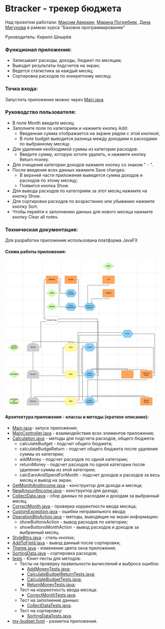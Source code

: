 # Btracker - трекер бюджета

Над проектом работали: [Максим Аверкин](https://github.com/Maxoverking), [Марина Погребняк](https://github.com/MarynaPogrebniak), [Дина Мигунова](https://github.com/melondina) в рамках курса "Базовое программирование"

Руководитель: Кирилл Шнырёв
### Функционал приложения:
- Записывает расходы, доходы, бюджет по месяцам;
- Выводит результаты подсчетов на экран;
- Ведется статистика за каждый месяц;
- Сортировка расходов по конкретному месяцу.
### Точка входа:
Запустить приложение можно через [Main.java](src/main/java/com/example/btracker/Main.java)
### Руководство пользователя:
- В поле Month введите месяц;
- Заполните поля по категориям и нажмите кнопку Add:
  - Введенная сумма отображается на экране рядом с этой кнопкой; 
  - В поле budget выводится разница между доходами и расходами по выбранному месяцу.
- Для удаления необходимой суммы из категории расходов:
  - Введите сумму, которую хотите удалить, и нажмите кнопку Return money.
- Для очищения категории доходов нажмите кнопку со знаком " - ".
- После введения всех данных нажмите Save changes:
  - В верхней части приложения выведется сумма доходов и расходов по этому месяцу;
  - Появится кнопка Show.
- Для вывода расходов по категориям за этот месяц нажмите на кнопку Show.
- Для сортировки расходов по возрастанию или убыванию нажмите кнопку Sort.
- Чтобы перейти к заполнению данных для нового месяца нажмите кнопку Clear all notes.
### Техническая документация:
Для разработки приложения использована платформа JavaFX
#### Схема работы приложения:
![Схема работы приложения](src/main/resources/scheme.jpg)
#### Архитектура приложения - классы и методы (краткое описание):
- [Main.java](src/main/java/com/example/btracker/Main.java)- запуск приложения;
- [MainController.java](src/main/java/com/example/btracker/MainController.java) - взаимодействие всех элементов приложения;
- [Calculation.java](src/main/java/com/example/btracker/allClasses/Calculation.java) - методы для подсчета расходов, общего бюджета:
  - calculateBudget - подсчет общего бюджета;
  - calculateBudgeReturn - подсчет общего бюджета после удаления суммы из категории;
  - addMoney - подсчет расходов по одной категории;
  - returnMoney - подсчет расходов по одной категории после удаления суммы из этой категории;
  - calcEarnAndSpendForMonth - подсчет доходов и расходов за весь месяц и вывод на экран.
- [GetMonthAndIncome.java](src/main/java/com/example/btracker/allClasses/GetMonthAndIncome.java) - конструктор для дохода и месяца;
- [NewAmountIncome.java](src/main/java/com/example/btracker/allClasses/NewAmountIncome.java) - конструктор для дохода;
- [CollectData.java](src/main/java/com/example/btracker/collectData/CollectData.java) - сбор данных по расходам и доходам за выбранный месяц;
- [CorrectMonth.java](src/main/java/com/example/btracker/correctMonth/CorrectMonth.java) - проверка корректности ввода месяца;
- [CustomException.java](src/main/java/com/example/btracker/exception/CustomException.java) - ошибки неправильного ввода;
- [OperationBtnAction.java](src/main/java/com/example/btracker/sameOperation/OperationBtnAction.java) - методы, выводящие на экран информацию:
    - showButtonsAction - вывод расходов по категории;
    - showButtonsMonthAction - вывод расходов и доходов за выбранный месяц.
- [StyleBtns.java](src/main/java/com/example/btracker/sameOperation/StyleBtns.java) - стиль кнопок;
- [AddToField.java](src/main/java/com/example/btracker/sortingData/AddToField.java) - вывод данный после сортировки;
- [Theme.java](src/main/java/com/example/btracker/theme/Theme.java) - изменение цвета окна приложения;
- [SortingData.java](src/main/java/com/example/btracker/sortingData/SortingData.java) - сортировка расходов;
- [tests](src/main/java/com/example/btracker/tests) - Юнит-тесты для методов:
  - Тесты на проверку правильности вычислений и выброса ошибок:
    - [AddMoneyTests.java](src/main/java/com/example/btracker/tests/AddMoneyTests.java);
    - [CalculateBudgetReturnTests.java](src/main/java/com/example/btracker/tests/CalculateBudgetReturnTests.java);
    - [CalculateBudgetTests.java](src/main/java/com/example/btracker/tests/CalculateBudgetTests.java);
    - [ReturnMoneyTests.java](src/main/java/com/example/btracker/tests/ReturnMoneyTests.java);
  - Тест на корректность ввода месяца: 
    - [CorrectMonthTests.java](src/main/java/com/example/btracker/tests/CorrectMonthTests.java).
  - Тест на заполнение данных:
    - [CollectDataTests.java](src/main/java/com/example/btracker/tests/CollectDataTests.java).
  - Тест на сортировку:
    - [SortingDataTests.java](src/main/java/com/example/btracker/tests/SortingDataTests.java).
- [my-budget.fxml](src/main/resources/com/example/btracker/my-budget.fxml) - разметка приложения.
